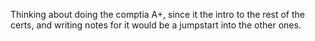 Thinking about doing the comptia A+, since it the intro to the rest of the certs, and writing notes for it would be a jumpstart into the other ones.  